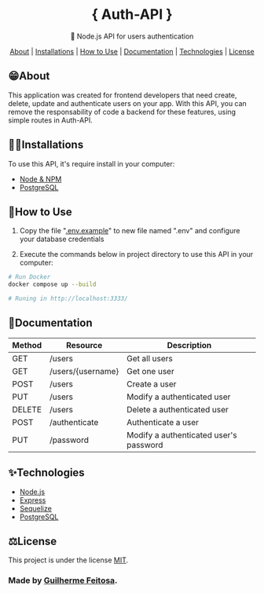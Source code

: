 <h1 align="center">{ Auth-API }</h1>
<p align="center">🔐 Node.js API for users authentication</p>

<p align="center">
    <a href="#about">About</a> |
    <a href="#installations">Installations</a> |
    <a href="#how-to-use">How to Use</a> | 
    <a href="#documentation">Documentation</a> | 
    <a href="#technologies">Technologies</a> | 
    <a href="#license">License</a>
</p>

## 😁**About**
This application was created for frontend developers that need create, delete, update and authenticate users on your app. With this API, you can remove the responsability of code a backend for these features, using simple routes in Auth-API.

## 👨‍💻**Installations**
To use this API, it's require install in your computer:
- [Node & NPM](https://nodejs.org/en/download/)
- [PostgreSQL](https://www.postgresql.org/download/)

## 🚀**How to Use**
1. Copy the file "[.env.example](./.env.example)" to new file named ".env" and configure your database credentials

2. Execute the commands below in project directory to use this API in your computer:
~~~bash
# Run Docker
docker compose up --build

# Runing in http://localhost:3333/
~~~

## 📄**Documentation**
| Method | Resource          | Description                            |
| ------ | ----------------- | -------------------------------------- | 
| GET    | /users            | Get all users                          |
| GET    | /users/{username} | Get one user                           |
| POST   | /users            | Create a user                          |
| PUT    | /users            | Modify a authenticated user            |
| DELETE | /users            | Delete a authenticated user            |
| POST   | /authenticate     | Authenticate a user                    |
| PUT    | /password         | Modify a authenticated user's password |

## ✨**Technologies**
- [Node.js](https://nodejs.org/en/docs/)
- [Express](https://expressjs.com/)
- [Sequelize](https://sequelize.org/)
- [PostgreSQL](https://www.postgresql.org/docs/)

## ⚖**License**
This project is under the license [MIT](./LICENSE).

### Made by [Guilherme Feitosa](https://github.com/Guilherme-FCM/).
